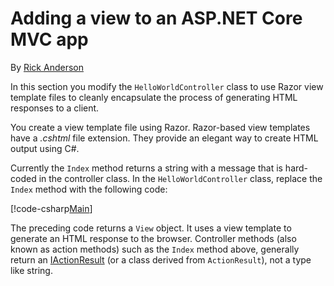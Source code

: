 # Adding a view to an ASP.NET Core MVC app

By [Rick Anderson](https://twitter.com/RickAndMSFT)

In this section you modify the `HelloWorldController` class to use Razor view template files to cleanly encapsulate the process of generating HTML responses to a client.

You create a view template file using Razor. Razor-based view templates have a *.cshtml* file extension. They provide an elegant way to create HTML output using C#.

Currently the `Index` method returns a string with a message that is hard-coded in the controller class. In the `HelloWorldController` class, replace the `Index` method with the following code:

[!code-csharp[Main](../../tutorials/first-mvc-app/start-mvc/sample/MvcMovie/Controllers/HelloWorldController.cs?name=snippet_4)]

The preceding code returns a `View` object. It uses a view template to generate an HTML response to the browser. Controller methods (also known as action methods) such as the `Index` method above, generally return an [IActionResult](https://docs.microsoft.com/aspnet/core/api/microsoft.aspnetcore.mvc.iactionresult) (or a class derived from `ActionResult`), not a type like string.
